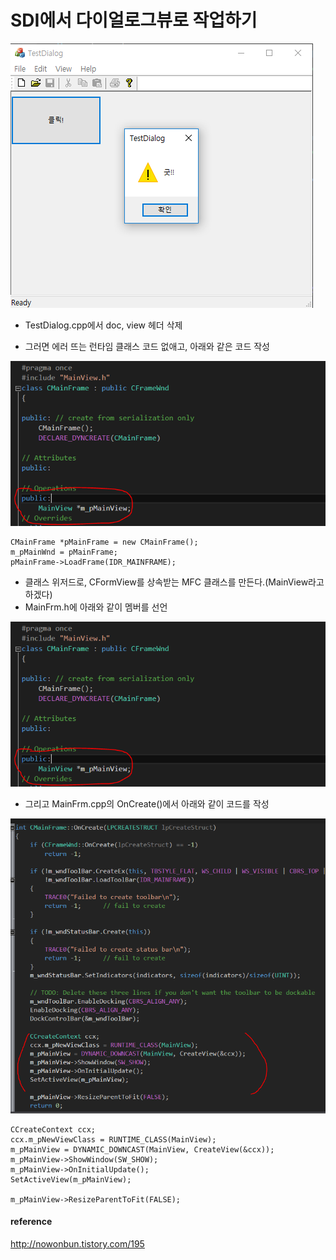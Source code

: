 # SDI에서 다이얼로그뷰로 작업하기

![](../../images/DialogViewInSDI/1.PNG)

* TestDialog.cpp에서 doc, view 헤더 삭제

* 그러면 에러 뜨는 런타임 클래스 코드 없애고, 아래와 같은 코드 작성  

![](../../images/DialogViewInSDI/2.PNG)  


```
CMainFrame *pMainFrame = new CMainFrame();
m_pMainWnd = pMainFrame;
pMainFrame->LoadFrame(IDR_MAINFRAME);
```

* 클래스 위저드로, CFormView를 상속받는 MFC 클래스를 만든다.(MainView라고 하겠다)
* MainFrm.h에 아래와 같이 멤버를 선언

![](../../images/DialogViewInSDI/2.PNG)  

* 그리고 MainFrm.cpp의 OnCreate()에서 아래와 같이 코드를 작성

![](../../images/DialogViewInSDI/3.PNG)  


```
CCreateContext ccx;
ccx.m_pNewViewClass = RUNTIME_CLASS(MainView);
m_pMainView = DYNAMIC_DOWNCAST(MainView, CreateView(&ccx));
m_pMainView->ShowWindow(SW_SHOW);
m_pMainView->OnInitialUpdate();
SetActiveView(m_pMainView);

m_pMainView->ResizeParentToFit(FALSE);
```

#### reference
http://nowonbun.tistory.com/195

